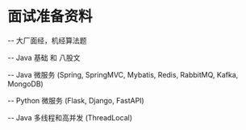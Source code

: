 # 面试准备资料

-- 大厂面经，机经算法题

-- Java 基础 和 八股文

-- Java 微服务 (Spring, SpringMVC, Mybatis, Redis, RabbitMQ, Kafka, MongoDB)

-- Python 微服务 (Flask, Django, FastAPI)

-- Java 多线程和高并发 (ThreadLocal)

